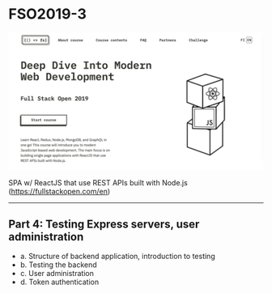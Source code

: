 # FSO2019-3

![thumbnail](README.assets/thumbnail.png)

SPA w/ ReactJS that use REST APIs built with Node.js (https://fullstackopen.com/en)

---

## Part 4: Testing Express servers, user administration

- a. Structure of backend application, introduction to testing
- b. Testing the backend
- c. User administration
- d. Token authentication